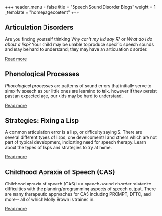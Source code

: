 +++
header_menu = false
title = "Speech Sound Disorder Blogs"
weight = 1
_template = "homepagecontent"
+++

## Articulation Disorders

Are you finding yourself thinking _Why can't my kid say R?_ or _What do I do about a lisp?_ Your child may be unable to produce specific speech sounds and may be hard to understand; they may have an articulation disorder.

[Read more](/Articulation-Disorders-and-Milestones)

## Phonological Processes

_Phonological processes_ are patterns of sound errors that initially serve to simplify speech as our little ones are learning to talk, however if they persist past an expected age, our kids may be hard to understand.

[Read more](/Phonological-Processes-and-Milestones)

## Strategies: Fixing a Lisp

A common articulation error is a lisp, or difficulty saying S. There are several different types of lisps, one developmental and others which are not part of typical development, indicating need for speech therapy. Learn about the types of lisps and strategies to try at home.

[Read more](/what-to-do-when-your-child-has-a-lisp)

## Childhood Apraxia of Speech (CAS)

Childhood apraxia of speech (CAS) is a speech-sound disorder related to difficulties with the planning/programming aspects of speech output. There are many therapeutic approaches for CAS including PROMPT, DTTC, and more-- all of which Molly Brown is trained in.

[Read more](/childhood-apraxia-of-speech-cas)
